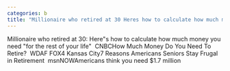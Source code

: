 ```yaml
---
categories: b
title: "Millionaire who retired at 30 Heres how to calculate how much money you need for the rest of your life  CNBC"
---
```

Millionaire who retired at 30: Here"s how to calculate how much money you need "for the rest of your life"&nbsp;&nbsp;CNBCHow Much Money Do You Need To Retire?&nbsp;&nbsp;WDAF FOX4 Kansas City7 Reasons Americans Seniors Stay Frugal in Retirement&nbsp;&nbsp;msnNOWAmericans think you need $1.7 million